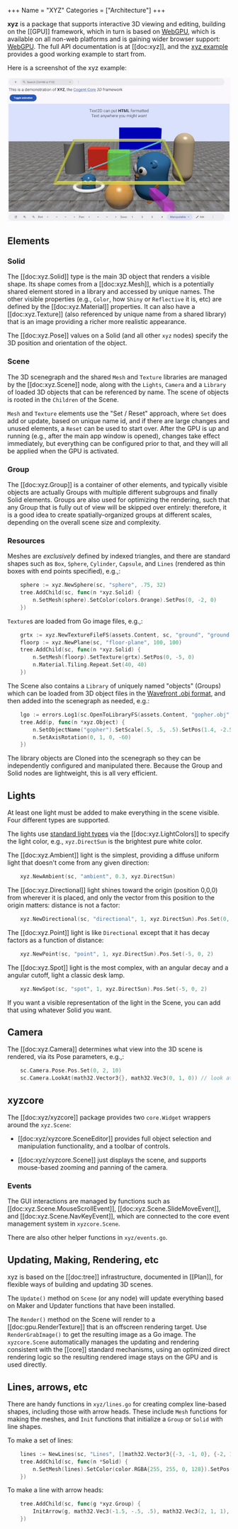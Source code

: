 +++
Name = "XYZ"
Categories = ["Architecture"]
+++

**xyz** is a package that supports interactive 3D viewing and editing, building on the [[GPU]] framework, which in turn is based on [WebGPU](https://www.w3.org/TR/webgpu/), which is available on all non-web platforms and is gaining wider browser support: [WebGPU](https://caniuse.com/webgpu). The full API documentation is at [[doc:xyz]], and the [xyz example](https://github.com/cogentcore/core/tree/main/examples/xyz) provides a good working example to start from.

Here is a screenshot of the xyz example:

![Screenshot of the xyz example](media/xyz.jpg)

## Elements

### Solid

The [[doc:xyz.Solid]] type is the main 3D object that renders a visible shape. Its shape comes from a [[doc:xyz.Mesh]], which is a potentially shared element stored in a library and accessed by unique names. The other visible properties (e.g., `Color`, how `Shiny` or `Reflective` it is, etc) are defined by the [[doc:xyz.Material]] properties. It can also have a [[doc:xyz.Texture]] (also referenced by unique name from a shared library) that is an image providing a richer more realistic appearance.

The [[doc:xyz.Pose]] values on a Solid (and all other `xyz` nodes) specify the 3D position and orientation of the object.

### Scene

The 3D scenegraph and the shared `Mesh` and `Texture` libraries are managed by the [[doc:xyz.Scene]] node, along with the `Lights`, `Camera` and a `Library` of loaded 3D objects that can be referenced by name. The scene of objects is rooted in the `Children` of the Scene.

`Mesh` and `Texture` elements use the "Set / Reset" approach, where `Set` does add or update, based on unique name id, and if there are large changes and unused elements, a `Reset` can be used to start over. After the GPU is up and running (e.g., after the main app window is opened), changes take effect immediately, but everything can be configured prior to that, and they will all be applied when the GPU is activated.

### Group

The [[doc:xyz.Group]] is a container of other elements, and typically visible objects are actually Groups with multiple different subgroups and finally Solid elements. Groups are also used for optimizing the rendering, such that any Group that is fully out of view will be skipped over entirely: therefore, it is a good idea to create spatially-organized groups at different scales, depending on the overall scene size and complexity.

### Resources

Meshes are _exclusively_ defined by indexed triangles, and there are standard shapes such as `Box`, `Sphere`, `Cylinder`, `Capsule`, and `Lines` (rendered as thin boxes with end points specified), e.g.,:

```go
	sphere := xyz.NewSphere(sc, "sphere", .75, 32)
	tree.AddChild(sc, func(n *xyz.Solid) {
		n.SetMesh(sphere).SetColor(colors.Orange).SetPos(0, -2, 0)
	})
```

`Texture`s are loaded from Go image files, e.g.,:

```go
    grtx := xyz.NewTextureFileFS(assets.Content, sc, "ground", "ground.png")
	floorp := xyz.NewPlane(sc, "floor-plane", 100, 100)
	tree.AddChild(sc, func(n *xyz.Solid) {
		n.SetMesh(floorp).SetTexture(grtx).SetPos(0, -5, 0)
		n.Material.Tiling.Repeat.Set(40, 40)
    })
```

The Scene also contains a `Library` of uniquely named "objects" (Groups) which can be loaded from 3D object files in the [Wavefront .obj format](https://en.wikipedia.org/wiki/Wavefront_.obj_file), and then added into the scenegraph as needed, e.g.:

```go
	lgo := errors.Log1(sc.OpenToLibraryFS(assets.Content, "gopher.obj", ""))
	tree.Add(p, func(n *xyz.Object) {
		n.SetObjectName("gopher").SetScale(.5, .5, .5).SetPos(1.4, -2.5, 0)
		n.SetAxisRotation(0, 1, 0, -60)
	})
```

The library objects are Cloned into the scenegraph so they can be independently configured and manipulated there. Because the Group and Solid nodes are lightweight, this is all very efficient.

## Lights

At least one light must be added to make everything in the scene visible. Four different types are supported.

The lights use [standard light types](http://planetpixelemporium.com/tutorialpages/light.html) via the [[doc:xyz.LightColors]] to specify the light color, e.g., `xyz.DirectSun` is the brightest pure white color.

The [[doc:xyz.Ambient]] light is the simplest, providing a diffuse uniform light that doesn't come from any given direction:

```go
	xyz.NewAmbient(sc, "ambient", 0.3, xyz.DirectSun)
```

The [[doc:xyz.Directional]] light shines toward the origin (position 0,0,0) from wherever it is placed, and only the vector from this position to the origin matters: distance is not a factor:

```go
	xyz.NewDirectional(sc, "directional", 1, xyz.DirectSun).Pos.Set(0, 2, 1)
```

The [[doc:xyz.Point]] light is like `Directional` except that it has decay factors as a function of distance:

```go
	xyz.NewPoint(sc, "point", 1, xyz.DirectSun).Pos.Set(-5, 0, 2)
```

The [[doc:xyz.Spot]] light is the most complex, with an angular decay and a angular cutoff, light a classic desk lamp.

```go
	xyz.NewSpot(sc, "spot", 1, xyz.DirectSun).Pos.Set(-5, 0, 2)
```

If you want a visible representation of the light in the Scene, you can add that using whatever Solid you want.

## Camera

The [[doc:xyz.Camera]] determines what view into the 3D scene is rendered, via its Pose parameters, e.g.,:

```go
	sc.Camera.Pose.Pos.Set(0, 2, 10)
	sc.Camera.LookAt(math32.Vector3{}, math32.Vec3(0, 1, 0)) // look at origin
```

## xyzcore

The [[doc:xyz/xyzcore]] package provides two `core.Widget` wrappers around the `xyz.Scene`:

* [[doc:xyz/xyzcore.SceneEditor]] provides full object selection and manipulation functionality, and a toolbar of controls. 

* [[doc:xyz/xyzcore.Scene]] just displays the scene, and supports mouse-based zooming and panning of the camera.

### Events

The GUI interactions are managed by functions such as [[doc:xyz.Scene.MouseScrollEvent]], [[doc:xyz.Scene.SlideMoveEvent]], and [[doc:xyz.Scene.NavKeyEvent]], which are connected to the core event management system in `xyzcore.Scene`.

There are also other helper functions in `xyz/events.go`.

## Updating, Making, Rendering, etc

xyz is based on the [[doc:tree]] infrastructure, documented in [[Plan]], for flexible ways of building and updating 3D scenes.

The `Update()` method on `Scene` (or any node) will update everything based on Maker and Updater functions that have been installed.

The `Render()` method on the Scene will render to a [[doc:gpu.RenderTexture]] that is an offscreen rendering target. Use `RenderGrabImage()` to get the resulting image as a Go image. The `xyzcore.Scene` automatically manages the updating and rendering consistent with the [[core]] standard mechanisms, using an optimized direct rendering logic so the resulting rendered image stays on the GPU and is used directly.

## Lines, arrows, etc

There are handy functions in `xyz/lines.go` for creating complex line-based shapes, including those with arrow heads. These include `Mesh` functions for making the meshes, and `Init` functions that initialize a `Group` or `Solid` with line shapes.

To make a set of lines:

```go
	lines := NewLines(sc, "Lines", []math32.Vector3{{-3, -1, 0}, {-2, 1, 0}, {2, 1, 0}, {3, -1, 0}}, math32.Vec2(.2, .1), CloseLines)
	tree.AddChild(sc, func(n *Solid) {
		n.SetMesh(lines).SetColor(color.RGBA{255, 255, 0, 128}).SetPos(0, 0, 1)
	})
```

To make a line with arrow heads:

```go
	tree.AddChild(sc, func(g *xyz.Group) {
		InitArrow(g, math32.Vec3(-1.5, -.5, .5), math32.Vec3(2, 1, 1), .05, colors.Cyan, StartArrow, EndArrow, 4, .5, 8)
	})
```

